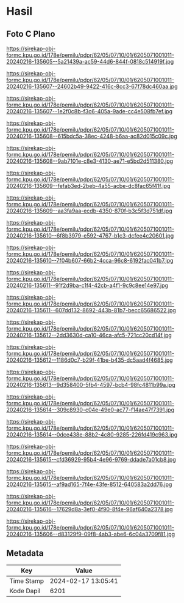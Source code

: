 # Hasil

## Foto C Plano

https://sirekap-obj-formc.kpu.go.id/178e/pemilu/pdpr/62/05/07/10/01/6205071001011-20240216-135605--5a21439a-ac59-44d6-844f-0818c514919f.jpg

https://sirekap-obj-formc.kpu.go.id/178e/pemilu/pdpr/62/05/07/10/01/6205071001011-20240216-135607--24602b49-9422-416c-8cc3-67f78dc460aa.jpg

https://sirekap-obj-formc.kpu.go.id/178e/pemilu/pdpr/62/05/07/10/01/6205071001011-20240216-135607--1e2f0c8b-f3c6-405a-9ade-cc4e508fb7ef.jpg

https://sirekap-obj-formc.kpu.go.id/178e/pemilu/pdpr/62/05/07/10/01/6205071001011-20240216-135608--615bdc5a-38ec-4248-b6aa-ac82d015c09c.jpg

https://sirekap-obj-formc.kpu.go.id/178e/pemilu/pdpr/62/05/07/10/01/6205071001011-20240216-135608--9ab7101e-c8e3-4130-ae71-e5bd2d511380.jpg

https://sirekap-obj-formc.kpu.go.id/178e/pemilu/pdpr/62/05/07/10/01/6205071001011-20240216-135609--fefab3ed-2beb-4a55-acbe-dc8fac65f41f.jpg

https://sirekap-obj-formc.kpu.go.id/178e/pemilu/pdpr/62/05/07/10/01/6205071001011-20240216-135609--aa3fa9aa-ecdb-4350-870f-b3c5f3d751df.jpg

https://sirekap-obj-formc.kpu.go.id/178e/pemilu/pdpr/62/05/07/10/01/6205071001011-20240216-135610--6f8b3979-e592-4767-b1c3-dcfee4c20601.jpg

https://sirekap-obj-formc.kpu.go.id/178e/pemilu/pdpr/62/05/07/10/01/6205071001011-20240216-135610--7f04b607-66b2-4cca-96c8-6192fac041b7.jpg

https://sirekap-obj-formc.kpu.go.id/178e/pemilu/pdpr/62/05/07/10/01/6205071001011-20240216-135611--91f2d9ba-c1f4-42cb-a4f1-9c9c8ee14e97.jpg

https://sirekap-obj-formc.kpu.go.id/178e/pemilu/pdpr/62/05/07/10/01/6205071001011-20240216-135611--607dd132-8692-443b-81b7-becc65686522.jpg

https://sirekap-obj-formc.kpu.go.id/178e/pemilu/pdpr/62/05/07/10/01/6205071001011-20240216-135612--2dd3630d-ca10-46ca-afc5-721cc20cd14f.jpg

https://sirekap-obj-formc.kpu.go.id/178e/pemilu/pdpr/62/05/07/10/01/6205071001011-20240216-135612--1186d0c7-b29f-41be-b435-dc5aad4f4685.jpg

https://sirekap-obj-formc.kpu.go.id/178e/pemilu/pdpr/62/05/07/10/01/6205071001011-20240216-135613--9d358400-5fb4-4597-bcb4-98fc4811b99a.jpg

https://sirekap-obj-formc.kpu.go.id/178e/pemilu/pdpr/62/05/07/10/01/6205071001011-20240216-135614--309c8930-c04e-49e0-ac77-f14ae47f7391.jpg

https://sirekap-obj-formc.kpu.go.id/178e/pemilu/pdpr/62/05/07/10/01/6205071001011-20240216-135614--0dce438e-88b2-4c80-9285-226fd419c963.jpg

https://sirekap-obj-formc.kpu.go.id/178e/pemilu/pdpr/62/05/07/10/01/6205071001011-20240216-135615--cfd36929-95b4-4e96-9769-ddade7a01cb8.jpg

https://sirekap-obj-formc.kpu.go.id/178e/pemilu/pdpr/62/05/07/10/01/6205071001011-20240216-135615--af9ad165-7f4e-43fe-8512-640583a2dd76.jpg

https://sirekap-obj-formc.kpu.go.id/178e/pemilu/pdpr/62/05/07/10/01/6205071001011-20240216-135616--17629d8a-3ef0-4f90-8f4e-96af640a2378.jpg

https://sirekap-obj-formc.kpu.go.id/178e/pemilu/pdpr/62/05/07/10/01/6205071001011-20240216-135606--d83129f9-09f8-4ab3-abe6-6c04a3709f81.jpg


## Metadata

| Key        | Value               |
| ---------- | ------------------- |
| Time Stamp | 2024-02-17 13:05:41 |
| Kode Dapil | 6201                |



